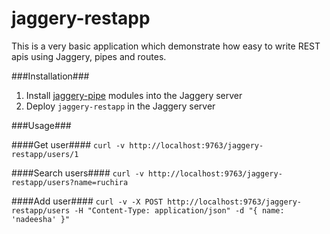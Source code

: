 jaggery-restapp
===============

This is a very basic application which demonstrate how easy to write REST apis using Jaggery, pipes and routes.

###Installation###

1. Install [jaggery-pipe](https://github.com/splinter/jaggery-pipe) modules into the Jaggery server
2. Deploy `jaggery-restapp` in the Jaggery server

###Usage###

####Get user####
`curl -v http://localhost:9763/jaggery-restapp/users/1`

####Search users####
`curl -v http://localhost:9763/jaggery-restapp/users?name=ruchira`

####Add user####
`curl -v -X POST http://localhost:9763/jaggery-restapp/users -H "Content-Type: application/json" -d "{ name: 'nadeesha' }"`
